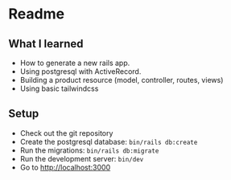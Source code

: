 # Readme

## What I learned

* How to generate a new rails app.
* Using postgresql with ActiveRecord.
* Building a product resource (model, controller, routes, views)
* Using basic tailwindcss

## Setup

* Check out the git repository
* Create the postgresql database: `bin/rails db:create`
* Run the migrations: `bin/rails db:migrate`
* Run the development server: `bin/dev`
* Go to [http://localhost:3000](http://localhost:3000)
